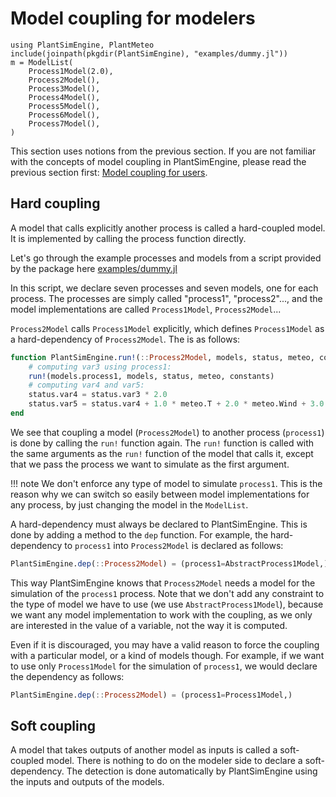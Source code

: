 # Model coupling for modelers

```@setup usepkg
using PlantSimEngine, PlantMeteo
include(joinpath(pkgdir(PlantSimEngine), "examples/dummy.jl"))
m = ModelList(
    Process1Model(2.0), 
    Process2Model(),
    Process3Model(),
    Process4Model(),
    Process5Model(),
    Process6Model(),
    Process7Model(),
)
```

This section uses notions from the previous section. If you are not familiar with the concepts of model coupling in PlantSimEngine, please read the previous section first: [Model coupling for users](@ref).

## Hard coupling

A model that calls explicitly another process is called a hard-coupled model. It is implemented by calling the process function directly.

Let's go through the example processes and models from a script provided by the package here [examples/dummy.jl](https://github.com/VirtualPlantLab/PlantSimEngine.jl/blob/main/examples/dummy.jl)

In this script, we declare seven processes and seven models, one for each process. The processes are simply called "process1", "process2"..., and the model implementations are called `Process1Model`, `Process2Model`...

`Process2Model` calls `Process1Model` explicitly, which defines `Process1Model` as a hard-dependency of `Process2Model`. The is as follows:

```julia
function PlantSimEngine.run!(::Process2Model, models, status, meteo, constants, extra)
    # computing var3 using process1:
    run!(models.process1, models, status, meteo, constants)
    # computing var4 and var5:
    status.var4 = status.var3 * 2.0
    status.var5 = status.var4 + 1.0 * meteo.T + 2.0 * meteo.Wind + 3.0 * meteo.Rh
end
```

We see that coupling a model (`Process2Model`) to another process (`process1`) is done by calling the `run!` function again. The `run!` function is called with the same arguments as the `run!` function of the model that calls it, except that we pass the process we want to simulate as the first argument.

!!! note
    We don't enforce any type of model to simulate `process1`. This is the reason why we can switch so easily between model implementations for any process, by just changing the model in the `ModelList`.

A hard-dependency must always be declared to PlantSimEngine. This is done by adding a method to the `dep` function. For example, the hard-dependency to `process1` into `Process2Model` is declared as follows:

```julia
PlantSimEngine.dep(::Process2Model) = (process1=AbstractProcess1Model,)
```

This way PlantSimEngine knows that `Process2Model` needs a model for the simulation of the `process1` process. Note that we don't add any constraint to the type of model we have to use (we use `AbstractProcess1Model`), because we want any model implementation to work with the coupling, as we only are interested in the value of a variable, not the way it is computed.

Even if it is discouraged, you may have a valid reason to force the coupling with a particular model, or a kind of models though. For example, if we want to use only `Process1Model` for the simulation of `process1`, we would declare the dependency as follows:

```julia
PlantSimEngine.dep(::Process2Model) = (process1=Process1Model,)
```

## Soft coupling

A model that takes outputs of another model as inputs is called a soft-coupled model. There is nothing to do on the modeler side to declare a soft-dependency. The detection is done automatically by PlantSimEngine using the inputs and outputs of the models.